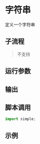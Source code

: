 # 字符串 
定义一个字符串

## 子流程
> 不支持


## 运行参数




## 输出

    


## 脚本调用

```python
import simple;

```

## 示例